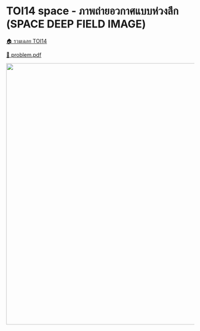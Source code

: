 <!-- @codegen_problem begin -->
# TOI14 space - ภาพถ่ายอวกาศแบบห่วงลึก (SPACE DEEP FIELD IMAGE)

[🏠 รวมเฉลย TOI14](../)

[💎 problem.pdf](./toi14_space_1.pdf)

<img width="700" src="https://github.com/krist7599555/toi/assets/19445033/79950685-35d3-4118-b060-1c99ea88a294" />
<!-- @codegen_problem end -->
